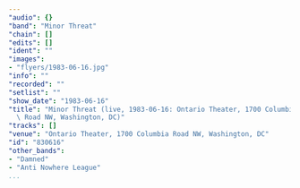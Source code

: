 ```yaml
---
"audio": {}
"band": "Minor Threat"
"chain": []
"edits": []
"ident": ""
"images":
- "flyers/1983-06-16.jpg"
"info": ""
"recorded": ""
"setlist": ""
"show_date": "1983-06-16"
"title": "Minor Threat (live, 1983-06-16: Ontario Theater, 1700 Columbia\
  \ Road NW, Washington, DC)"
"tracks": []
"venue": "Ontario Theater, 1700 Columbia Road NW, Washington, DC"
"id": "830616"
"other_bands":
- "Damned"
- "Anti Nowhere League"
...
```

